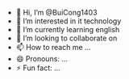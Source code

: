 - 👋 Hi, I’m @BuiCong1403
- 👀 I’m interested in it technology
- 🌱 I’m currently learning english
- 💞️ I’m looking to collaborate on 
- 📫 How to reach me ...
- 😄 Pronouns: ...
- ⚡ Fun fact: ...

<!---
BuiCong1403/BuiCong1403 is a ✨ special ✨ repository because its `README.md` (this file) appears on your GitHub profile.
You can click the Preview link to take a look at your changes.
--->
